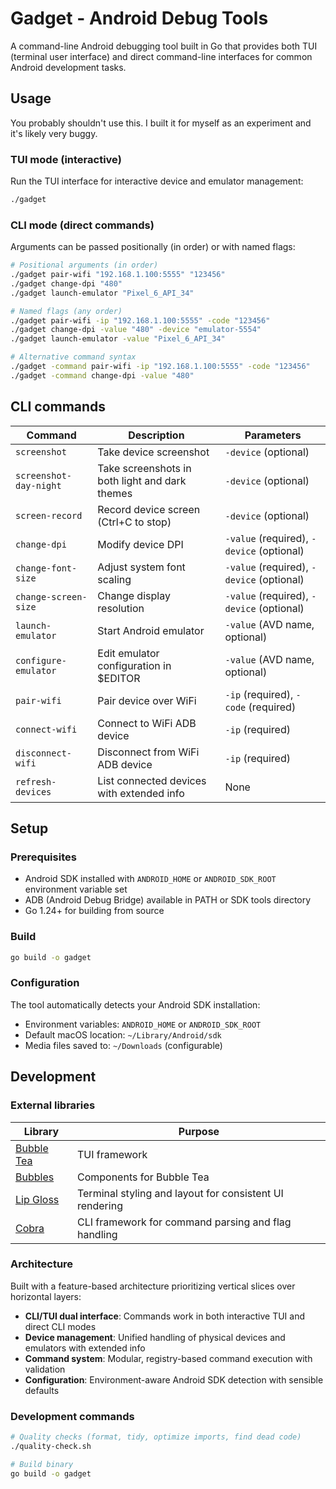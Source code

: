 # Gadget - Android Debug Tools

A command-line Android debugging tool built in Go that provides both TUI (terminal user interface) and direct command-line interfaces for common Android development tasks.

## Usage

You probably shouldn't use this. I built it for myself as an experiment and it's likely very buggy.

### TUI mode (interactive)

Run the TUI interface for interactive device and emulator management:

```bash
./gadget
```

### CLI mode (direct commands)

Arguments can be passed positionally (in order) or with named flags:

```bash
# Positional arguments (in order)
./gadget pair-wifi "192.168.1.100:5555" "123456"
./gadget change-dpi "480"
./gadget launch-emulator "Pixel_6_API_34"

# Named flags (any order)
./gadget pair-wifi -ip "192.168.1.100:5555" -code "123456"
./gadget change-dpi -value "480" -device "emulator-5554"
./gadget launch-emulator -value "Pixel_6_API_34"

# Alternative command syntax
./gadget -command pair-wifi -ip "192.168.1.100:5555" -code "123456"
./gadget -command change-dpi -value "480"
```

## CLI commands

| Command | Description | Parameters |
|---------|-------------|------------|
| `screenshot` | Take device screenshot | `-device` (optional) |
| `screenshot-day-night` | Take screenshots in both light and dark themes | `-device` (optional) |
| `screen-record` | Record device screen (Ctrl+C to stop) | `-device` (optional) |
| `change-dpi` | Modify device DPI | `-value` (required), `-device` (optional) |
| `change-font-size` | Adjust system font scaling | `-value` (required), `-device` (optional) |
| `change-screen-size` | Change display resolution | `-value` (required), `-device` (optional) |
| `launch-emulator` | Start Android emulator | `-value` (AVD name, optional) |
| `configure-emulator` | Edit emulator configuration in $EDITOR | `-value` (AVD name, optional) |
| `pair-wifi` | Pair device over WiFi | `-ip` (required), `-code` (required) |
| `connect-wifi` | Connect to WiFi ADB device | `-ip` (required) |
| `disconnect-wifi` | Disconnect from WiFi ADB device | `-ip` (required) |
| `refresh-devices` | List connected devices with extended info | None |

## Setup

### Prerequisites

- Android SDK installed with `ANDROID_HOME` or `ANDROID_SDK_ROOT` environment variable set
- ADB (Android Debug Bridge) available in PATH or SDK tools directory
- Go 1.24+ for building from source

### Build

```bash
go build -o gadget
```

### Configuration

The tool automatically detects your Android SDK installation:
- Environment variables: `ANDROID_HOME` or `ANDROID_SDK_ROOT`
- Default macOS location: `~/Library/Android/sdk`
- Media files saved to: `~/Downloads` (configurable)

## Development

### External libraries

| Library | Purpose |
|---------|---------|
| [Bubble Tea](https://github.com/charmbracelet/bubbletea) | TUI framework |
| [Bubbles](https://github.com/charmbracelet/bubbles) | Components for Bubble Tea |
| [Lip Gloss](https://github.com/charmbracelet/lipgloss) | Terminal styling and layout for consistent UI rendering |
| [Cobra](https://github.com/spf13/cobra) | CLI framework for command parsing and flag handling |

### Architecture

Built with a feature-based architecture prioritizing vertical slices over horizontal layers:

- **CLI/TUI dual interface**: Commands work in both interactive TUI and direct CLI modes
- **Device management**: Unified handling of physical devices and emulators with extended info
- **Command system**: Modular, registry-based command execution with validation
- **Configuration**: Environment-aware Android SDK detection with sensible defaults

### Development commands

```bash
# Quality checks (format, tidy, optimize imports, find dead code)
./quality-check.sh

# Build binary
go build -o gadget
```
